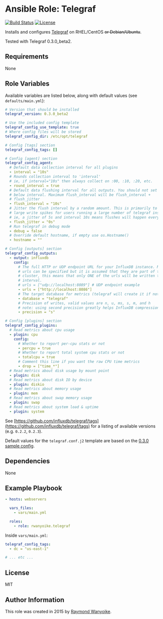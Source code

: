 # Ansible Role: Telegraf

[![Build Status](https://img.shields.io/travis/rwanyoike/ansible-role-telegraf.svg)](https://travis-ci.org/rwanyoike/ansible-role-telegraf) [![License](https://img.shields.io/badge/license-MIT-blue.svg)](https://raw.githubusercontent.com/rwanyoike/ansible-role-telegraf/master/LICENSE)

Installs and configures [Telegraf](https://github.com/influxdb/telegraf) on RHEL/CentOS ~~or Debian/Ubuntu~~.

Tested with Telegraf 0.3.0_beta2.

## Requirements

None

## Role Variables

Available variables are listed below, along with default values (see `defaults/main.yml`):

```yaml
# Version that should be installed
telegraf_version: 0.3.0_beta2

# Use the included config template
telegraf_config_use_template: true
# Where config files will be stored
telegraf_config_dir: /etc/opt/telegraf

# Config [tags] section
telegraf_config_tags: []

# Config [agent] section
telegraf_config_agent:
  # Default data collection interval for all plugins
  - interval = "10s"
  # Rounds collection interval to 'interval'
  # ie, if interval="10s" then always collect on :00, :10, :20, etc.
  - round_interval = true
  # Default data flushing interval for all outputs. You should not set this
  # below interval. Maximum flush_interval will be flush_interval +
  # flush_jitter
  - flush_interval = "10s"
  # Jitter the flush interval by a random amount. This is primarily to avoid
  # large write spikes for users running a large number of telegraf instances.
  # ie, a jitter of 5s and interval 10s means flushes will happen every 10-15s
  - flush_jitter = "0s"
  # Run telegraf in debug mode
  - debug = false
  # Override default hostname, if empty use os.Hostname()
  - hostname = ""

# Config [outputs] section
telegraf_config_outputs:
  - output: influxdb
    config:
      # The full HTTP or UDP endpoint URL for your InfluxDB instance. Multiple
      # urls can be specified but it is assumed that they are part of the same
      # cluster, this means that only ONE of the urls will be written to each
      # interval.
      # urls = ["udp://localhost:8089"] # UDP endpoint example
      - urls = ["http://localhost:8086"]
      # The target database for metrics (telegraf will create it if not exists)
      - database = "telegraf"
      # Precision of writes, valid values are n, u, ms, s, m, and h
      # note: using second precision greatly helps InfluxDB compression
      - precision = "s"

# Config [plugins] section
telegraf_config_plugins:
  # Read metrics about cpu usage
  - plugin: cpu
    config:
      # Whether to report per-cpu stats or not
      - percpu = true
      # Whether to report total system cpu stats or not
      - totalcpu = true
      # Comment this line if you want the raw CPU time metrics
      - drop = ["time_*"]
  # Read metrics about disk usage by mount point
  - plugin: disk
  # Read metrics about disk IO by device
  - plugin: diskio
  # Read metrics about memory usage
  - plugin: mem
  # Read metrics about swap memory usage
  - plugin: swap
  # Read metrics about system load & uptime
  - plugin: system
```

See [https://github.com/influxdb/telegraf/tags](https://github.com/influxdb/telegraf/tags) for a listing of available versions (e.g. `0.2.2`, `0.2.3`).

Default values for the `telegraf.conf.j2` template are based on the [0.3.0 sample config](https://github.com/influxdata/telegraf/blob/0.3.0/etc/telegraf.conf).

## Dependencies

None

## Example Playbook

```yaml
- hosts: webservers

  vars_files:
    - vars/main.yml

  roles:
    - role: rwanyoike.telegraf
```

Inside `vars/main.yml`:

```yaml
telegraf_config_tags:
  - dc = "us-east-1"

# ... etc ...
```

## License

MIT

## Author Information

This role was created in 2015 by [Raymond Wanyoike](https://github.com/rwanyoike).

